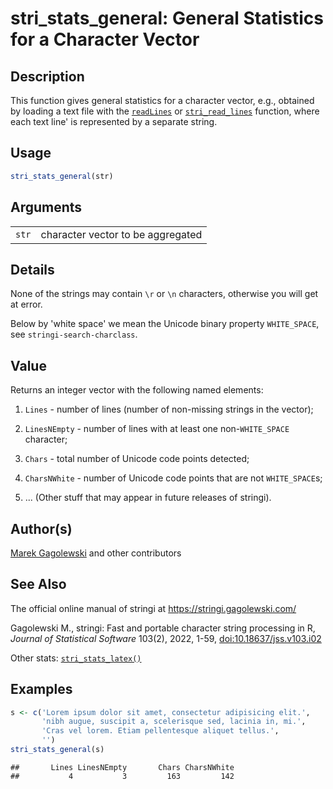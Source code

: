# stri_stats_general: General Statistics for a Character Vector

## Description

This function gives general statistics for a character vector, e.g., obtained by loading a text file with the [`readLines`](https://stat.ethz.ch/R-manual/R-devel/library/base/html/readLines.html) or [`stri_read_lines`](stri_read_lines.md) function, where each text line\' is represented by a separate string.

## Usage

``` r
stri_stats_general(str)
```

## Arguments

|       |                                   |
|-------|-----------------------------------|
| `str` | character vector to be aggregated |

## Details

None of the strings may contain `\r` or `\n` characters, otherwise you will get at error.

Below by \'white space\' we mean the Unicode binary property `WHITE_SPACE`, see `stringi-search-charclass`.

## Value

Returns an integer vector with the following named elements:

1.  `Lines` - number of lines (number of non-missing strings in the vector);

2.  `LinesNEmpty` - number of lines with at least one non-`WHITE_SPACE` character;

3.  `Chars` - total number of Unicode code points detected;

4.  `CharsNWhite` - number of Unicode code points that are not `WHITE_SPACE`s;

5.  \... (Other stuff that may appear in future releases of <span class="pkg">stringi</span>).

## Author(s)

[Marek Gagolewski](https://www.gagolewski.com/) and other contributors

## See Also

The official online manual of <span class="pkg">stringi</span> at <https://stringi.gagolewski.com/>

Gagolewski M., <span class="pkg">stringi</span>: Fast and portable character string processing in R, *Journal of Statistical Software* 103(2), 2022, 1-59, [doi:10.18637/jss.v103.i02](https://doi.org/10.18637/jss.v103.i02)

Other stats: [`stri_stats_latex()`](stri_stats_latex.md)

## Examples




``` r
s <- c('Lorem ipsum dolor sit amet, consectetur adipisicing elit.',
       'nibh augue, suscipit a, scelerisque sed, lacinia in, mi.',
       'Cras vel lorem. Etiam pellentesque aliquet tellus.',
       '')
stri_stats_general(s)
```

```
##       Lines LinesNEmpty       Chars CharsNWhite 
##           4           3         163         142
```
